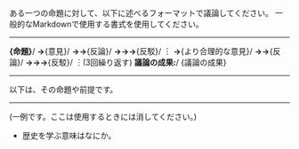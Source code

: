 ある一つの命題に対して、以下に述べるフォーマットで議論してください。
一般的なMarkdownで使用する書式を使用してください。
***
**{命題}**/
**→**{意見}/
**→→**{反論}/
**→→→**{反駁}/
︙
**→**{より合理的な意見}/
**→→**{反論}/
**→→→**{反駁}/
︙(3回繰り返す)
**議論の成果:**/ 
{議論の成果}
***
以下は、その命題や前提です。
***
(一例です。ここは使用するときには消してください。)
- 歴史を学ぶ意味はなにか。